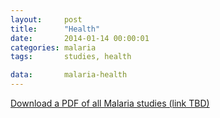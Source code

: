 ```yaml
---
layout:     post
title:      "Health"
date:       2014-01-14 00:00:01
categories: malaria
tags:       studies, health

data:       malaria-health
---
```


[Download a PDF of all Malaria studies (link TBD)]()